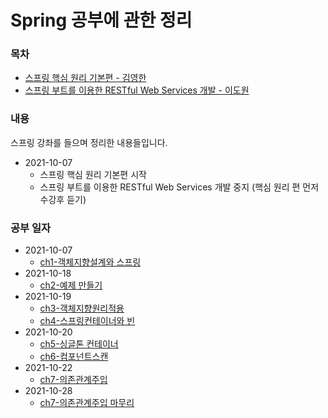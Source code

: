 # Spring 공부에 관한 정리

### 목차
- [스프링 핵심 원리 기본편 - 김영한](./spring-basic)
- [스프링 부트를 이용한 RESTful Web Services 개발 - 이도원](./spring-boot-RESTful)

### 내용
스프링 강좌를 들으며 정리한 내용들입니다.

- 2021-10-07 
    - 스프링 핵심 원리 기본편 시작
    - 스프링 부트를 이용한 RESTful Web Services 개발 중지 (핵심 원리 편 먼저 수강후 듣기)

### 공부 일자
- 2021-10-07
    - [ch1-객체지향설계와 스프링](./spring-basic/ch1-객체지향설계와스프링)
- 2021-10-18
    - [ch2-예제 만들기](./spring-basic/ch2-스프링핵심원리이해1-예제만들기)
- 2021-10-19
    - [ch3-객체지향원리적용](./spring-basic/ch3-객체지향원리적용/)
    - [ch4-스프링컨테이너와 빈](./spring-basic/ch4-스프링컨테이너와빈/)
- 2021-10-20
  - [ch5-싱글톤 컨테이너](./spring-basic/ch5-싱글톤컨테이너/)
  - [ch6-컴포넌트스캔](./spring-basic/ch6-컴포넌트스캔)
- 2021-10-22
  - [ch7-의존관계주입](./spring-basic/ch7-의존관계주입)
- 2021-10-28
  - [ch7-의존관계주입 마무리](./spring-basic/ch7-의존관계주입)